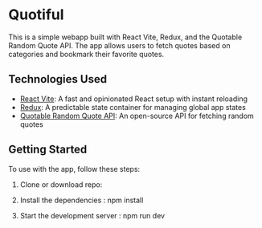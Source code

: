 # Quotiful
This is a simple webapp built with React Vite, Redux, and the Quotable Random Quote API. The app allows users to fetch quotes based on categories and bookmark their favorite quotes.

## Technologies Used

- [React Vite](https://vitejs.dev/): A fast and opinionated React setup with instant reloading
- [Redux](https://redux.js.org/): A predictable state container for managing global app states
- [Quotable Random Quote API](https://github.com/lukePeavey/quotable): An open-source API for fetching random quotes

## Getting Started

To use with the app, follow these steps:

1. Clone or download repo:

2. Install the dependencies :
   npm install

3. Start the development server :
   npm run dev
